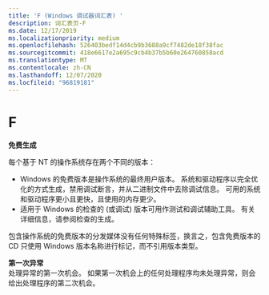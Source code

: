 ```yaml
---
title: 'F (Windows 调试器词汇表) '
description: 词汇表页-F
ms.date: 12/17/2019
ms.localizationpriority: medium
ms.openlocfilehash: 526403bedf14d4cb9b3688a9cf7482de18f38fac
ms.sourcegitcommit: 418e6617e2a695c9cb4b37b5b60e264760858acd
ms.translationtype: MT
ms.contentlocale: zh-CN
ms.lasthandoff: 12/07/2020
ms.locfileid: "96819181"
---
```

# <a name="f"></a>F


<span id="free_build"></span><span id="FREE_BUILD"></span>**免费生成** 

每个基于 NT 的操作系统存在两个不同的版本：

-   Windows 的免费版本是操作系统的最终用户版本。 系统和驱动程序以完全优化的方式生成，禁用调试断言，并从二进制文件中去除调试信息。 可用的系统和驱动程序更小且更快，且使用的内存更少。
-   适用于 Windows 的检查的 (或调试) 版本可用作测试和调试辅助工具。 有关详细信息，请参阅检查的生成。

包含操作系统的免费版本的分发媒体没有任何特殊标签，换言之，包含免费版本的 CD 只使用 Windows 版本名称进行标记，而不引用版本类型。

<span id="first_chance_exception"></span><span id="FIRST_CHANCE_EXCEPTION"></span>**第一次异常**  
处理异常的第一次机会。 如果第一次机会上的任何处理程序均未处理异常，则会给出处理程序的第二次机会。

 

 





